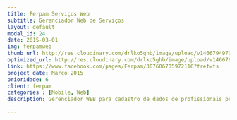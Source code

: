 ```yaml
---
title: Ferpam Serviços Web
subtitle: Gerenciador Web de Serviços
layout: default
modal_id: 24
date: 2015-03-01
img: ferpamweb
thumb_url: http://res.cloudinary.com/drlko5ghb/image/upload/v1466794970/hinm5azbmsheme82qtvv.png
optimized_url: http://res.cloudinary.com/drlko5ghb/image/upload/v1466794971/tdcaf0od0fxxebhpehwb.png
link: https://www.facebook.com/pages/Ferpam/307606705972116?fref=ts
project_date: Março 2015
prioridade: 6
client: ferpam
categories : [Mobile, Web]
description: Gerenciador WEB para cadastro de dados de profissionais prestadores de serviço dividido por área de atuação e por cidade.

---
```

